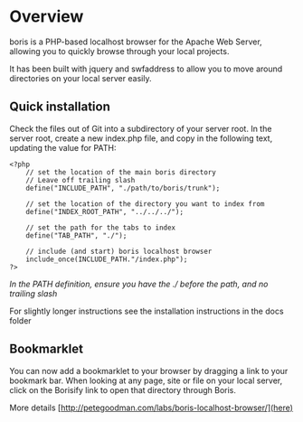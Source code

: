 # Overview

boris is a PHP-based localhost browser for the Apache Web Server, allowing you to quickly browse through your local projects.

It has been built with jquery and swfaddress to allow you to move around directories on your local server easily. 

## Quick installation

Check the files out of Git into a subdirectory of your server root.  In the server root, create a new index.php file, and copy in the following text, updating the value for PATH:

    <?php
        // set the location of the main boris directory
        // Leave off trailing slash
        define("INCLUDE_PATH", "./path/to/boris/trunk");

        // set the location of the directory you want to index from
        define("INDEX_ROOT_PATH", "../../../");
	
        // set the path for the tabs to index
        define("TAB_PATH", "./");
	
        // include (and start) boris localhost browser
        include_once(INCLUDE_PATH."/index.php");
    ?>

*In the PATH definition, ensure you have the ./ before the path, and no trailing slash*  

For slightly longer instructions see the installation instructions in the docs folder


## Bookmarklet

You can now add a bookmarklet to your browser by dragging a link to your bookmark bar. When looking at any page, site or file on your local server, click on the Borisify link to open that directory through Boris.

More details [http://petegoodman.com/labs/boris-localhost-browser/](here)
